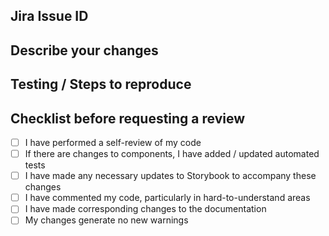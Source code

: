## Jira Issue ID

[](https://tripleten-apiary.atlassian.net/browse/)

<!-- Instructions: Add the ECASI issue number between the brackets above -->
<!-- Example: [ECASI-123](https://tripleten-apiary.atlassian.net/browse/ECASI-123) -->

## Describe your changes

## Testing / Steps to reproduce

## Checklist before requesting a review

- [ ] I have performed a self-review of my code
- [ ] If there are changes to components, I have added / updated automated tests
- [ ] I have made any necessary updates to Storybook to accompany these changes
- [ ] I have commented my code, particularly in hard-to-understand areas
- [ ] I have made corresponding changes to the documentation
- [ ] My changes generate no new warnings
